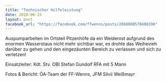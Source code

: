 ```yaml
---
title: "Technischer Hilfeleistung"
date: 2018-06-15
layout: post
facebook_url: "https://facebook.com/ffwenns/posts/2068000576608390"
---
```


Auspumparbeiten im Ortsteil Pitzenhöfe da ein Weiderost aufgrund des enormen Wasserstaus nicht mehr sichtbar war, es drohte das Weihevieh darüber zu gehen und den eingezäunten Bereich zu verlassen und sich zu verletzen!

Einsatzleiter: Kdt. Stv. OBI Stefan Gundolf
RFA mit 5 Mann

Fotos & Bericht: ÖA-Team der FF-Wenns, JFM Silvii Weißmayr